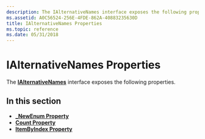 ```yaml
---
description: The IAlternativeNames interface exposes the following properties.
ms.assetid: A0C56524-256E-4FDE-862A-40883235630D
title: IAlternativeNames Properties
ms.topic: reference
ms.date: 05/31/2018
---
```


# IAlternativeNames Properties

The [**IAlternativeNames**](/windows/desktop/api/CertEnroll/nn-certenroll-ialternativenames) interface exposes the following properties.

## In this section

-   [**\_NewEnum Property**](/windows/desktop/api/CertEnroll/nf-certenroll-ialternativenames-get__newenum)
-   [**Count Property**](/windows/desktop/api/CertEnroll/nf-certenroll-ialternativenames-get_count)
-   [**ItemByIndex Property**](/windows/desktop/api/CertEnroll/nf-certenroll-ialternativenames-get_itembyindex)

 

 



